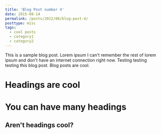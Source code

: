 ```yaml
---
title: 'Blog Post number 4'
date: 2015-08-14
permalink: /posts/2012/08/blog-post-4/
posttype: misc
tags:
  - cool posts
  - category1
  - category2
---
```


This is a sample blog post. Lorem ipsum I can't remember the rest of lorem ipsum and don't have an internet connection right now. Testing testing testing this blog post. Blog posts are cool.

Headings are cool
======

You can have many headings
======

Aren't headings cool?
------